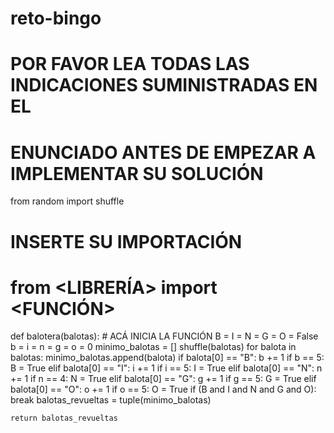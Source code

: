 # reto-bingo
# POR FAVOR LEA TODAS LAS INDICACIONES SUMINISTRADAS EN EL 
# ENUNCIADO ANTES DE EMPEZAR A IMPLEMENTAR SU SOLUCIÓN
from random import shuffle
# INSERTE SU IMPORTACIÓN
# from <LIBRERÍA> import <FUNCIÓN>

def balotera(balotas):
    # ACÁ INICIA LA FUNCIÓN
    B = I = N = G = O = False
    b = i = n = g = o = 0
    minimo_balotas = []
    shuffle(balotas)
    for balota in balotas:
        minimo_balotas.append(balota)
        if balota[0] == "B":
            b += 1
            if b == 5: B = True
        elif balota[0] == "I": 
            i += 1
            if i == 5: I = True
        elif balota[0] == "N": 
            n += 1
            if n == 4: N = True
        elif balota[0] == "G": 
            g += 1
            if g == 5: G = True
        elif balota[0] == "O": 
            o += 1
            if o == 5: O = True
        if (B and I and N and G and O): break
    balotas_revueltas = tuple(minimo_balotas)
    
  
    
    
    
    return balotas_revueltas
